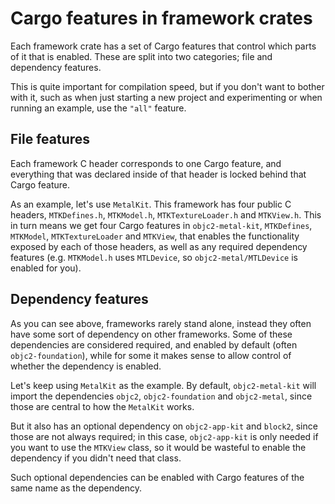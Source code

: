 # Cargo features in framework crates

Each framework crate has a set of Cargo features that control which parts of
it that is enabled. These are split into two categories; file and dependency
features.

This is quite important for compilation speed, but if you don't want to bother
with it, such as when just starting a new project and experimenting or when
running an example, use the `"all"` feature.


## File features

Each framework C header corresponds to one Cargo feature, and everything that
was declared inside of that header is locked behind that Cargo feature.

As an example, let's use `MetalKit`. This framework has four public C headers,
`MTKDefines.h`, `MTKModel.h`, `MTKTextureLoader.h` and `MTKView.h`. This in
turn means we get four Cargo features in `objc2-metal-kit`, `MTKDefines`,
`MTKModel`, `MTKTextureLoader` and `MTKView`, that enables the functionality
exposed by each of those headers, as well as any required dependency features
(e.g. `MTKModel.h` uses `MTLDevice`, so `objc2-metal/MTLDevice` is enabled for
you).


## Dependency features

As you can see above, frameworks rarely stand alone, instead they often have
some sort of dependency on other frameworks. Some of these dependencies are
considered required, and enabled by default (often `objc2-foundation`), while
for some it makes sense to allow control of whether the dependency is enabled.

Let's keep using `MetalKit` as the example. By default, `objc2-metal-kit` will
import the dependencies `objc2`, `objc2-foundation` and `objc2-metal`, since
those are central to how the `MetalKit` works.

But it also has an optional dependency on `objc2-app-kit` and `block2`, since
those are not always required; in this case, `objc2-app-kit` is only needed if
you want to use the `MTKView` class, so it would be wasteful to enable the
dependency if you didn't need that class.

Such optional dependencies can be enabled with Cargo features of the same name
as the dependency.
